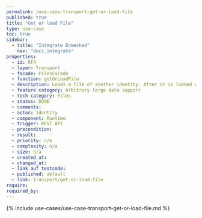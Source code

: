 ```yaml
---
permalink: /use-case-transport-get-or-load-file
published: true
title: "Get or load File"
type: use-case
toc: true
sidebar:
  - title: "Integrate Enmeshed"
    nav: "docs_integrate"
properties:
  - id: RF4
  - layer: Transport
  - facade: FilesFacade
  - function: getOrLoadFile
  - description: Loads a file of another identity. After it is loaded once, you can retrieve it without the need for the secret key by calling one of the GET-routes.
  - feature category: Arbitrary large data support
  - tech category: Files
  - status: DONE
  - comments:
  - actor: Identity
  - component: Runtime
  - trigger: REST API
  - precondition:
  - result:
  - priority: n/a
  - complexity: n/a
  - size: n/a
  - created_at:
  - changed_at:
  - link auf testcode:
  - published: default
  - link: transport/get-or-load-file
require:
required_by:
---
```


{% include use-cases/use-case-transport-get-or-load-file.md %}
